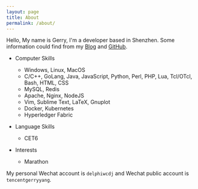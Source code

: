 ```yaml
---
layout: page
title: About
permalink: /about/
---
```

Hello, My name is Gerry, I'm a developer based in Shenzhen. Some information could find from my [Blog] and [GitHub].

* Computer Skills
	- Windows, Linux, MacOS
	- C/C++, GoLang, Java, JavaScript, Python, Perl, PHP, Lua, Tcl/OTcl, Bash, HTML, CSS
	- MySQL, Redis 
	- Apache, Nginx, NodeJS
	- Vim, Sublime Text, LaTeX, Gnuplot
	- Docker, Kubernetes
	- Hyperledger Fabric

* Language Skills
	- CET6

* Interests
	- Marathon

My personal Wechat account is `delphiwcdj` and Wechat public account is `tencentgerryyang`. 

[Blog]: http://gerryyang.com:8080
[GitHub]: https://github.com/gerryyang




